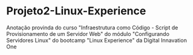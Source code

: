 # Projeto2-Linux-Experience
Anotação provinda do curso "Infraestrutura como Código - Script de Provisionamento de um Servidor Web" do módulo "Configurando Servidores Linux" do bootcamp "Linux Experience" da Digital Innavation One
